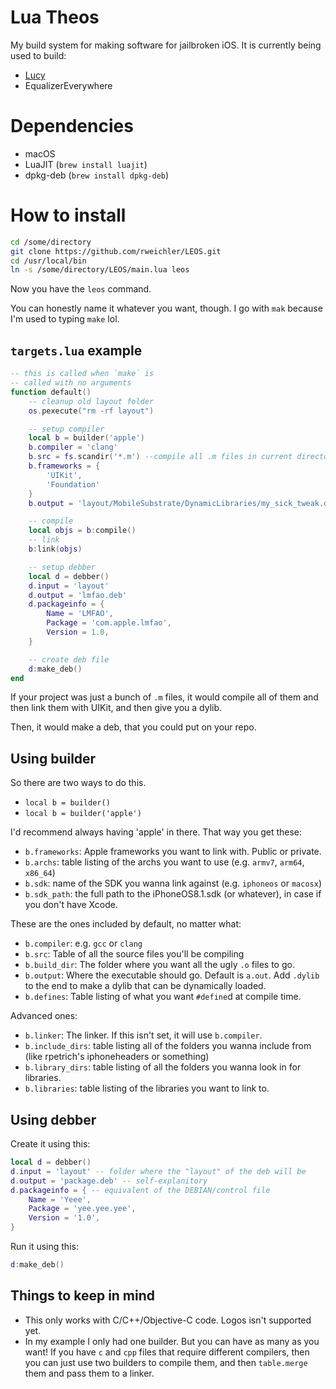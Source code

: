 # Lua Theos

My build system for making software for jailbroken iOS. It is currently being used to build:

* [Lucy](http://github.com/rweichler/lucy)
* EqualizerEverywhere

# Dependencies

* macOS
* LuaJIT (`brew install luajit`)
* dpkg-deb (`brew install dpkg-deb`)

# How to install

```bash
cd /some/directory
git clone https://github.com/rweichler/LEOS.git
cd /usr/local/bin
ln -s /some/directory/LEOS/main.lua leos
```

Now you have the `leos` command.

You can honestly name it whatever you want, though. I go with `mak` because I'm used to typing `make` lol.

## `targets.lua` example

```lua
-- this is called when `make` is
-- called with no arguments
function default()
    -- cleanup old layout folder
    os.pexecute("rm -rf layout")

    -- setup compiler
    local b = builder('apple')
    b.compiler = 'clang'
    b.src = fs.scandir('*.m') --compile all .m files in current directory
    b.frameworks = {
        'UIKit',
        'Foundation'
    }
    b.output = 'layout/MobileSubstrate/DynamicLibraries/my_sick_tweak.dylib'

    -- compile
    local objs = b:compile()
    -- link
    b:link(objs)

    -- setup debber
    local d = debber()
    d.input = 'layout'
    d.output = 'lmfao.deb'
    d.packageinfo = {
        Name = 'LMFAO',
        Package = 'com.apple.lmfao',
        Version = 1.0,
    }

    -- create deb file
    d:make_deb()
end
```

If your project was just a bunch of `.m` files, it would compile all of them and then link them with UIKit, and then give you a dylib.

Then, it would make a deb, that you could put on your repo.

## Using builder

So there are two ways to do this.

* `local b = builder()`
* `local b = builder('apple')`

I'd recommend always having 'apple' in there. That way you get these:

* `b.frameworks`: Apple frameworks you want to link with. Public or private.
* `b.archs`: table listing of the archs you want to use (e.g. `armv7`, `arm64`, `x86_64`)
* `b.sdk`: name of the SDK you wanna link against (e.g. `iphoneos` or `macosx`)
* `b.sdk_path`: the full path to the iPhoneOS8.1.sdk (or whatever), in case if you don't have Xcode.


These are the ones included by default, no matter what:

* `b.compiler`: e.g. `gcc` or `clang`
* `b.src`: Table of all the source files you'll be compiling
* `b.build_dir`: The folder where you want all the ugly `.o` files to go.
* `b.output`: Where the executable should go. Default is `a.out`. Add `.dylib` to the end to make a dylib that can be dynamically loaded.
* `b.defines`: Table listing of what you want `#define`d at compile time.

Advanced ones: 

* `b.linker`: The linker. If this isn't set, it will use `b.compiler`.
* `b.include_dirs`: table listing all of the folders you wanna include from (like rpetrich's iphoneheaders or something)
* `b.library_dirs`: table listing of all the folders you wanna look in for libraries.
* `b.libraries`: table listing of the libraries you want to link to.

## Using debber

Create it using this:

```lua
local d = debber()
d.input = 'layout' -- folder where the "layout" of the deb will be
d.output = 'package.deb' -- self-explanitory
d.packageinfo = { -- equivalent of the DEBIAN/control file
    Name = 'Yeee',
    Package = 'yee.yee.yee',
    Version = '1.0',
}
```

Run it using this:

```lua
d:make_deb()
```


## Things to keep in mind

* This only works with C/C++/Objective-C code. Logos isn't supported yet.
* In my example I only had one builder. But you can have as many as you want! If you have `c` and `cpp` files that require different compilers, then you can just use two builders to compile them, and then `table.merge` them and pass them to a linker.
